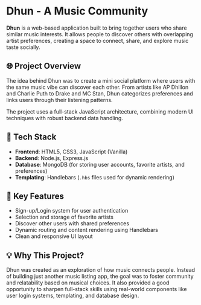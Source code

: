 # Dhun - A Music Community

**Dhun** is a web-based application built to bring together users who share similar music interests. It allows people to discover others with overlapping artist preferences, creating a space to connect, share, and explore music taste socially.

## 🌐 Project Overview

The idea behind Dhun was to create a mini social platform where users with the same music vibe can discover each other. From artists like AP Dhillon and Charlie Puth to Drake and MC Stan, Dhun categorizes preferences and links users through their listening patterns.

The project uses a full-stack JavaScript architecture, combining modern UI techniques with robust backend data handling.

## 🔧 Tech Stack

- **Frontend**: HTML5, CSS3, JavaScript (Vanilla)
- **Backend**: Node.js, Express.js
- **Database**: MongoDB (for storing user accounts, favorite artists, and preferences)
- **Templating**: Handlebars (`.hbs` files used for dynamic rendering)

## 🧠 Key Features

- Sign-up/Login system for user authentication
- Selection and storage of favorite artists
- Discover other users with shared preferences
- Dynamic routing and content rendering using Handlebars
- Clean and responsive UI layout

## 💡 Why This Project?

Dhun was created as an exploration of how music connects people. Instead of building just another music listing app, the goal was to foster community and relatability based on musical choices. It also provided a good opportunity to sharpen full-stack skills using real-world components like user login systems, templating, and database design.



